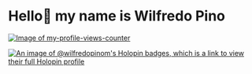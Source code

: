 
# Hello👋 my name is Wilfredo Pino
[![Image of my-profile-views-counter](https://github.com/gayanvoice/my-profile-views-counter/blob/master/svg/wilfredopinom/badge.svg)](https://github.com/gayanvoice/my-profile-views-counter/blob/master/readme/wilfredopinom/week.md)



<!--
**wilfredopinom/wilfredopinom** is a ✨ _special_ ✨ repository because its `README.md` (this file) appears on your GitHub profile.

Here are some ideas to get you started:

- 🔭 I’m currently working on ...
- 🌱 I’m currently learning ...
- 👯 I’m looking to collaborate on ...
- 🤔 I’m looking for help with ...
- 💬 Ask me about ...
- 📫 How to reach me: ...
- 😄 Pronouns: ...
- ⚡ Fun fact: ...
-->
[![An image of @wilfredopinom's Holopin badges, which is a link to view their full Holopin profile](https://holopin.me/wilfredopinom)](https://holopin.io/@wilfredopinom)
